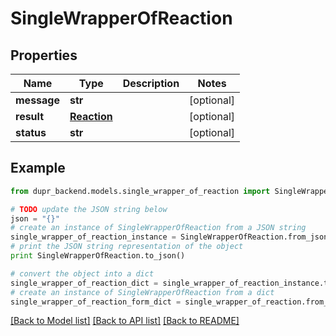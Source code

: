 # SingleWrapperOfReaction


## Properties
Name | Type | Description | Notes
------------ | ------------- | ------------- | -------------
**message** | **str** |  | [optional] 
**result** | [**Reaction**](Reaction.md) |  | [optional] 
**status** | **str** |  | [optional] 

## Example

```python
from dupr_backend.models.single_wrapper_of_reaction import SingleWrapperOfReaction

# TODO update the JSON string below
json = "{}"
# create an instance of SingleWrapperOfReaction from a JSON string
single_wrapper_of_reaction_instance = SingleWrapperOfReaction.from_json(json)
# print the JSON string representation of the object
print SingleWrapperOfReaction.to_json()

# convert the object into a dict
single_wrapper_of_reaction_dict = single_wrapper_of_reaction_instance.to_dict()
# create an instance of SingleWrapperOfReaction from a dict
single_wrapper_of_reaction_form_dict = single_wrapper_of_reaction.from_dict(single_wrapper_of_reaction_dict)
```
[[Back to Model list]](../README.md#documentation-for-models) [[Back to API list]](../README.md#documentation-for-api-endpoints) [[Back to README]](../README.md)


